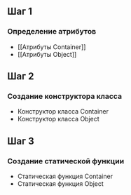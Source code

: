 ## Шаг 1
### Определение атрибутов 

- [[Атрибуты Container]]
- [[Атрибуты Object]]

## Шаг 2

### Создание конструктора класса

- Конструктор класса Container
- Конструктор класса Object

## Шаг 3 

### Создание статической функции

- Статическая функция Container
- Статическая функция Object